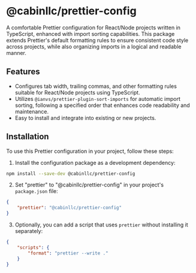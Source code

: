 # @cabinllc/prettier-config

A comfortable Prettier configuration for React/Node projects written in TypeScript, enhanced with import sorting capabilities. This package extends Prettier's default formatting rules to ensure consistent code style across projects, while also organizing imports in a logical and readable manner.

## Features

-   Configures tab width, trailing commas, and other formatting rules suitable for React/Node projects using TypeScript.
-   Utilizes `@ianvs/prettier-plugin-sort-imports` for automatic import sorting, following a specified order that enhances code readability and maintenance.
-   Easy to install and integrate into existing or new projects.

## Installation

To use this Prettier configuration in your project, follow these steps:

1. Install the configuration package as a development dependency:

```bash
npm install --save-dev @cabinllc/prettier-config
```

2. Set "prettier" to "@cabinllc/prettier-config" in your project's `package.json` file:

```json
{
    "prettier": "@cabinllc/prettier-config"
}
```

3. Optionally, you can add a script that uses `prettier` without installing it separately:

```json
{
    "scripts": {
        "format": "prettier --write ."
    }
}
```
